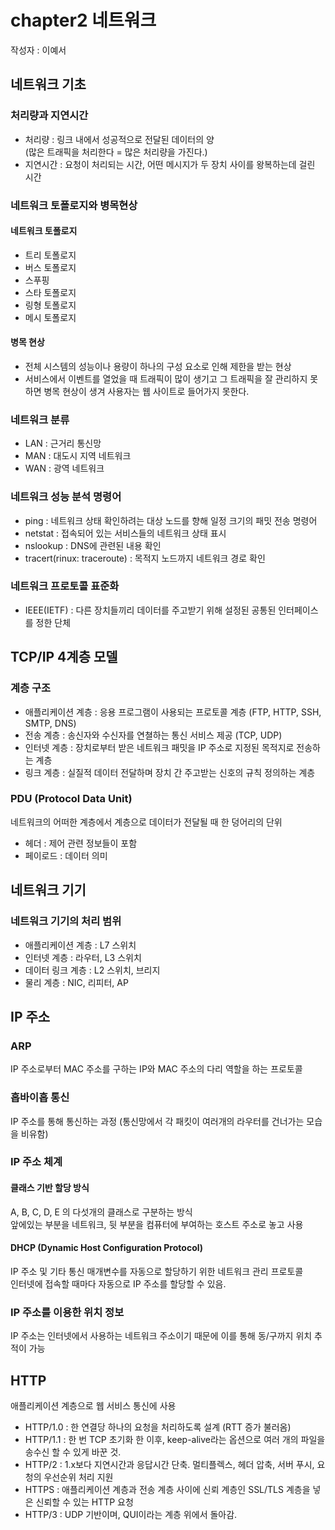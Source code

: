 # chapter2 네트워크

작성자 : 이예서

## 네트워크 기초

### 처리량과 지연시간
- 처리량 : 링크 내에서 성공적으로 전달된 데이터의 양<br/>
  (많은 트래픽을 처리한다 = 많은 처리량을 가진다.)
- 지연시간 : 요청이 처리되는 시간, 어떤 메시지가 두 장치 사이를 왕복하는데 걸린 시간

### 네트워크 토폴로지와 병목현상
#### 네트워크 토폴로지
- 트리 토폴로지
- 버스 토폴로지
- 스푸핑
- 스타 토폴로지
- 링형 토폴로지
- 메시 토폴로지

#### 병목 현상
- 전체 시스템의 성능이나 용량이 하나의 구성 요소로 인해 제한을 받는 현상
- 서비스에서 이벤트를 열었을 때 트래픽이 많이 생기고 그 트래픽을 잘 관리하지 못하면 병목 현상이 생겨 사용자는 웹 사이트로 들어가지 못한다.

### 네트워크 분류
- LAN : 근거리 통신망
- MAN : 대도시 지역 네트워크
- WAN : 광역 네트워크

### 네트워크 성능 분석 명령어
- ping : 네트워크 상태 확인하려는 대상 노드를 향해 일정 크기의 패밋 전송 명령어
- netstat : 접속되어 있는 서비스들의 네트워크 상태 표시
- nslookup : DNS에 관련된 내용 확인
- tracert(rinux: traceroute) : 목적지 노드까지 네트워크 경로 확인

### 네트워크 프로토콜 표준화
- IEEE(IETF) : 다른 장치들끼리 데이터를 주고받기 위해 설정된 공통된 인터페이스를 정한 단체

## TCP/IP 4계층 모델
### 계층 구조
- 애플리케이션 계층 : 응용 프로그램이 사용되는 프로토콜 계층 (FTP, HTTP, SSH, SMTP, DNS)
- 전송 계층 : 송신자와 수신자를 연쳘하는 통신 서비스 제공 (TCP, UDP)
- 인터넷 계층 : 장치로부터 받은 네트워크 패밋을 IP 주소로 지정된 목적지로 전송하는 계층
- 링크 계층 : 실질적 데이터 전달하며 장치 간 주고받는 신호의 규칙 정의하는 계층

### PDU (Protocol Data Unit)
네트워크의 어떠한 계층에서 계층으로 데이터가 전달될 때 한 덩어리의 단위
- 헤더 : 제어 관련 정보들이 포함
- 페이로드 : 데이터 의미

## 네트워크 기기
### 네트워크 기기의 처리 범위
- 애플리케이션 계층 : L7 스위치
- 인터넷 계층 : 라우터, L3 스위치
- 데이터 링크 계층 : L2 스위치, 브리지
- 물리 계층 : NIC, 리피터, AP

## IP 주소
### ARP
IP 주소로부터 MAC 주소를 구하는 IP와 MAC 주소의 다리 역할을 하는 프로토콜

### 홉바이홉 통신
IP 주소를 통해 통신하는 과정 (통신망에서 각 패킷이 여러개의 라우터를 건너가는 모습을 비유함)

### IP 주소 체계
#### 클래스 기반 할당 방식
A, B, C, D, E 의 다섯개의 클래스로 구분하는 방식<br/>
앞에있는 부분을 네트워크, 뒷 부분을 컴퓨터에 부여하는 호스트 주소로 놓고 사용
#### DHCP (Dynamic Host Configuration Protocol)
IP 주소 및 기타 통신 매개변수를 자동으로 할당하기 위한 네트워크 관리 프로토콜<br/>
인터넷에 접속할 때마다 자동으로 IP 주소를 할당할 수 있음.

### IP 주소를 이용한 위치 정보
IP 주소는 인터넷에서 사용하는 네트워크 주소이기 때문에 이를 통해 동/구까지 위치 추적이 가능

## HTTP
애플리케이션 계층으로 웹 서비스 통신에 사용
- HTTP/1.0 : 한 연결당 하나의 요청을 처리하도록 설계 (RTT 증가 불러옴)
- HTTP/1.1 : 한 번 TCP 초기화 한 이후, keep-alive라는 옵션으로 여러 개의 파일을 송수신 할 수 있게 바꾼 것.
- HTTP/2 : 1.x보다 지연시간과 응답시간 단축. 멀티플렉스, 헤더 압축, 서버 푸시, 요청의 우선순위 처리 지원
- HTTPS : 애플리케이션 계층과 전송 계층 사이에 신뢰 계층인 SSL/TLS 계층을 넣은 신뢰할 수 있는 HTTP 요청
- HTTP/3 : UDP 기반이며, QUI이라는 계층 위에서 돌아감.